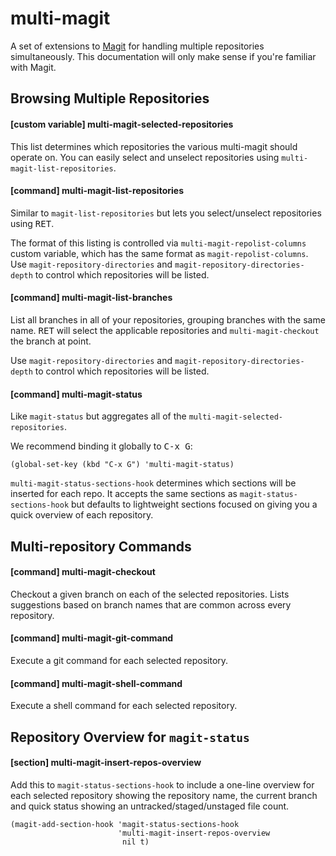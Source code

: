 # multi-magit

A set of extensions to [Magit](https://magit.vc) for handling multiple
repositories simultaneously. This documentation will only make sense
if you're familiar with Magit.


## Browsing Multiple Repositories

#### [custom variable] multi-magit-selected-repositories

This list determines which repositories the various multi-magit should
operate on. You can easily select and unselect repositories using
`multi-magit-list-repositories`.

#### [command] multi-magit-list-repositories

Similar to `magit-list-repositories` but lets you select/unselect
repositories using <kbd>RET</kbd>.

The format of this listing is controlled via
`multi-magit-repolist-columns` custom variable, which has the same
format as `magit-repolist-columns`. Use `magit-repository-directories`
and `magit-repository-directories-depth` to control which repositories
will be listed.

#### [command] multi-magit-list-branches

List all branches in all of your repositories, grouping branches with
the same name. <kbd>RET</kbd> will select the applicable repositories
and `multi-magit-checkout` the branch at point.

Use `magit-repository-directories` and
`magit-repository-directories-depth` to control which repositories
will be listed.


#### [command] multi-magit-status

Like `magit-status` but aggregates all of the
`multi-magit-selected-repositories`.

We recommend binding it globally to <kbd>C-x G</kbd>:

```elisp
(global-set-key (kbd "C-x G") 'multi-magit-status)
```

`multi-magit-status-sections-hook` determines which sections will be
inserted for each repo. It accepts the same sections as
`magit-status-sections-hook` but defaults to lightweight sections
focused on giving you a quick overview of each repository.


## Multi-repository Commands

#### [command] multi-magit-checkout

Checkout a given branch on each of the selected repositories. Lists
suggestions based on branch names that are common across every
repository.

#### [command] multi-magit-git-command

Execute a git command for each selected repository.

#### [command] multi-magit-shell-command

Execute a shell command for each selected repository.


## Repository Overview for `magit-status`

#### [section] multi-magit-insert-repos-overview

Add this to `magit-status-sections-hook` to include a one-line
overview for each selected repository showing the repository name, the
current branch and quick status showing an untracked/staged/unstaged
file count.

```elisp
(magit-add-section-hook 'magit-status-sections-hook
                        'multi-magit-insert-repos-overview
                         nil t)
```
